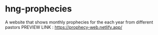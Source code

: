 # hng-prophecies
A website that shows monthly prophecies for the each year from different pastors 
PREVIEW LINK : https://prophecy-web.netlify.app/
